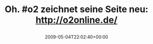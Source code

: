 ---
retweeted: false
source: <a href="http://twitter.com" rel="nofollow">Twitter Web Client</a>
entities:
  hashtags:
  - text: o2
    indices:
    - '4'
    - '7'
  symbols: []
  user_mentions: []
  urls: []
display_text_range:
- '0'
- '53'
favorite_count: '0'
id_str: '1699967969'
truncated: false
retweet_count: '0'
id: '1699967969'
created_at: Mon May 04 22:02:40 +0000 2009
favorited: false
full_text: 'Oh. #o2 zeichnet seine Seite neu: http://o2online.de/'
lang: de
tags:
- o2
- pesos/twitter
date: '2009-05-04T22:02:40+00:00'
src: https://twitter.com/bascht/status/1699967969
original_url: https://twitter.com/bascht/status/1699967969
type: twitter_tweet
text: 'Oh. #o2 zeichnet seine Seite neu: http://o2online.de/'
title: 'Oh. #o2 zeichnet seine Seite neu: http://o2online.de/

  '

---